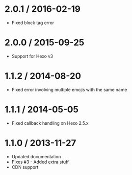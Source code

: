 2.0.1 / 2016-02-19
==================

  * Fixed block tag error

2.0.0 / 2015-09-25
==================

  * Support for Hexo v3

1.1.2 / 2014-08-20
==================

  * Fixed error involving multiple emojis with the same name

1.1.1 / 2014-05-05
==================

 * Fixed callback handling on Hexo 2.5.x

1.1.0 / 2013-11-27
==================

  * Updated documentation
  * Fixes #3 - Added extra stuff
  * CDN support
